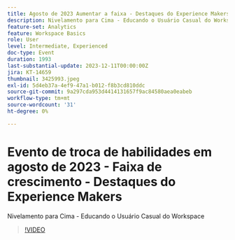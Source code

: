 ```yaml
---
title: Agosto de 2023 Aumentar a faixa - Destaques do Experience Makers
description: Nivelamento para Cima - Educando o Usuário Casual do Workspace
feature-set: Analytics
feature: Workspace Basics
role: User
level: Intermediate, Experienced
doc-type: Event
duration: 1993
last-substantial-update: 2023-12-11T00:00:00Z
jira: KT-14659
thumbnail: 3425993.jpeg
exl-id: 5d4eb37a-4ef9-47a1-b012-f8b3cd810ddc
source-git-commit: 9a297cda953d4414131657f9ac84580aea0eabeb
workflow-type: tm+mt
source-wordcount: '31'
ht-degree: 0%

---
```


# Evento de troca de habilidades em agosto de 2023 - Faixa de crescimento - Destaques do Experience Makers

Nivelamento para Cima - Educando o Usuário Casual do Workspace

>[!VIDEO](https://video.tv.adobe.com/v/3425993/?learn=on)

